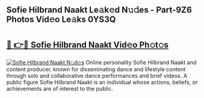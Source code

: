 ## Sofie Hilbrand Naakt Le𝚊k𝚎d N𝚞𝚍es - Part-9Z6 Photos Vid𝚎o Le𝚊ks 0YS3Q

# <h2><a href="http://fbaed5g.evod.top/?m=Sofie+Hilbrand+Naakt">🔗 👉🔴 Sofie Hilbrand Naakt Vid𝚎o Ph𝚘t𝚘s</a></h2>

[![Sofie Hilbrand Naakt N𝚞d𝚎s](https://i.imgur.com/8V9OHl7.gif)](http://fbaed5g.evod.top/?m=Sofie+Hilbrand+Naakt)
Online personality Sofie Hilbrand Naakt and content producer, known for disseminating dance and lifestyle content through solo and collaborative dance performances and brief videos. A public figure Sofie Hilbrand Naakt is an individual whose actions, beliefs, or achievements are of interest to the public. 
